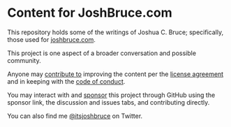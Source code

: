 # Content for JoshBruce.com

This repository holds some of the writings of Joshua C. Bruce; specifically, those used for [joshbruce.com](https://joshbruce.com).

This project is one aspect of a broader conversation and possible community.

Anyone may [contribute to](https://github.com/joshbruce/site-joshbruce.com/blob/main/.github/CONTRIBUTING.md) improving the content per the [license agreement](https://github.com/joshbruce/site-joshbruce.com/blob/main/.github/LICENSE) and in keeping with the [code of conduct](https://github.com/joshbruce/site-joshbruce.com/blob/main/.github/CODE_OF_CONDUCT.md).

You may interact with and [sponsor](https://github.com/sponsors/joshbruce) this project through GitHub using the sponsor link, the discussion and issues tabs, and contributing directly.

You can also find me [@itsjoshbruce](https://twitter.com/ItsJoshBruce) on Twitter.
